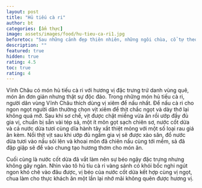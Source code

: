 ```yaml
---
layout: post
title: "Hủ tiếu cà ri"
author: bt
categories: [ẩm thực]
image: assets/images/food/hu-tieu-ca-ri1.jpg
beforetoc: "Sau những cảnh đẹp thiên nhiên, những ngôi chùa, cổ tự theo nhiều nét phong cách đặc trưng thì bạn không thể bỏ qua những món ăn ngon mang đậm bản sắc của người dân địa phương, ngoài các món hải sản tươi ngon thì vẫn còn những món ăn đặc biệt khác để bạn nhớ mãi hương vị khi đến Vinh Châu"
description: ""
featured: true
hidden: true
rating: 4.5
toc: true
rating: 4
---
```


<p>Vĩnh Châu có món hủ tiếu cà ri với hương vị đặc trưng trứ danh vùng quê, món ăn đơn giản nhưng thật sự độc đáo. Trong những món hủ tiếu cà ri, người dân vùng Vĩnh Châu thích dùng vị xiêm để nấu nhất. Để nấu cà ri cho ngon ngọt người dân thường chọn vịt xiêm để thịt chắc ngọt và dày thớ lại không quá mỡ. Sau khi sơ chế, vịt được chặt miếng vừa ăn rồi ướp đầy đủ gia vị, chuẩn bị sẵn vài tép sả, một ít môn gọt sạch chiên sơ, nước cốt dừa và cả nước dừa tươi cùng dĩa hành tây xắt thiệt mỏng với một số loại rau giá ăn kèm. Nồi thịt vịt sau khi ướp đủ ngấm gia vị sẽ được xào săn, đổ nước dừa tươi vào nấu sôi lên và khoai môn đã chiên nấu cùng tới mềm, sả đã đập giập sẽ để vào chung tạo hương thơm cho món ăn.</p>

<p>Cuối cùng là nước cốt dừa đã vắt làm nên sự béo ngậy đặc trưng nhưng không gây ngán. Nhìn vào tô hủ tíu cà ri vàng sánh có khói bốc nghi ngút ngon khó chê vào đâu được, vị béo của nước cốt dừa kết hợp cùng vị ngọt, chua làm cho thực khách ăn một lần lại nhớ mãi không quên được hương vị.</p>
